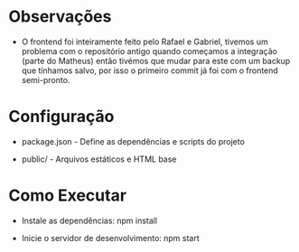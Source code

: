 # Observações
- O frontend foi inteiramente feito pelo Rafael e Gabriel, tivemos um problema com o repositório antigo quando começamos a integração (parte do Matheus) então tivémos que mudar para este com um backup que tínhamos salvo, por isso o primeiro commit já foi com o frontend semi-pronto.

# Configuração
- package.json - Define as dependências e scripts do projeto

- public/ - Arquivos estáticos e HTML base

# Como Executar
- Instale as dependências: npm install

- Inicie o servidor de desenvolvimento: npm start

